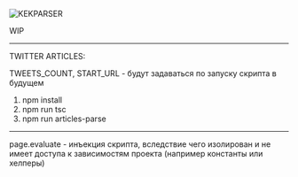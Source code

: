 ![KEKPARSER](https://sun1-24.userapi.com/gAJQi1_LJLZ4crC__NV8e3Do7iDi8XL59j6RSg/3sLlRLjqoP4.jpg)

WIP

---

TWITTER ARTICLES:

TWEETS_COUNT, START_URL - будут задаваться по запуску скрипта в будущем

1) npm install
2) npm run tsc
3) npm run articles-parse

-----

page.evaluate - инъекция скрипта, вследствие чего изолирован и не имеет доступа к зависимостям проекта (например константы или хелперы)
